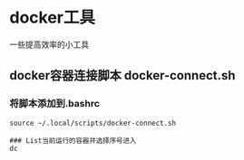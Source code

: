 # docker工具
一些提高效率的小工具

## docker容器连接脚本 docker-connect.sh
### 将脚本添加到.bashrc
~~~
source ~/.local/scripts/docker-connect.sh
~~~
```
### List当前运行的容器并选择序号进入
dc
``` 